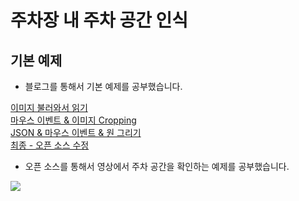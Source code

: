# 주차장 내 주차 공간 인식
## 기본 예제
- 블로그를 통해서 기본 예제를 공부했습니다.<br>

[이미지 불러와서 읽기](https://github.com/kymjaehong/parking_lot/tree/main/Image_imread_show)<br>
[마우스 이벤트 & 이미지 Cropping](https://github.com/kymjaehong/parking_lot/tree/main/Capturing_mouse_click)<br>
[JSON & 마우스 이벤트 & 원 그리기](https://github.com/kymjaehong/Parking-lot/tree/main/Circle_mouse_click)<br>
[최종 - 오픈 소스 수정](https://github.com/kymjaehong/Parking-lot/tree/main/Parking_lot_circle)

- 오픈 소스를 통해서 영상에서 주차 공간을 확인하는 예제를 공부했습니다. 

<a href= 'https://github.com/olgarose/ParkingLot'><img src="https://img.shields.io/badge/Open Source-666666?style=flat&logo=github&logoColor=FFFFFF"/>

